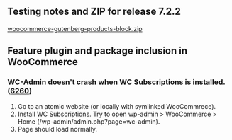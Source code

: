 ## Testing notes and ZIP for release 7.2.2

[woocommerce-gutenberg-products-block.zip](https://github.com/woocommerce/woocommerce-gutenberg-products-block/files/8495877/woocommerce-gutenberg-products-block.zip)

## Feature plugin and package inclusion in WooCommerce

### WC-Admin doesn't crash when WC Subscriptions is installed. ([6260](https://github.com/woocommerce/woocommerce-gutenberg-products-block/pull/6260))

1. Go to an atomic website (or locally with symlinked WooCommrece).
2. Install WC Subscriptions.
Try to open wp-admin > WooCommerce > Home (/wp-admin/admin.php?page=wc-admin).
3. Page should load normally.